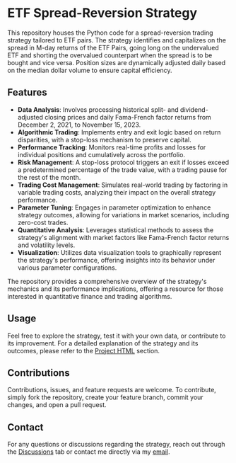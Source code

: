 # ETF Spread-Reversion Strategy

This repository houses the Python code for a spread-reversion trading strategy tailored to ETF pairs. The strategy identifies and capitalizes on the spread in M-day returns of the ETF Pairs, going long on the undervalued ETF and shorting the overvalued counterpart when the spread is to be bought and vice versa. Position sizes are dynamically adjusted daily based on the median dollar volume to ensure capital efficiency.

## Features
- **Data Analysis**: Involves processing historical split- and dividend-adjusted closing prices and daily Fama-French factor returns from December 2, 2021, to November 15, 2023.
- **Algorithmic Trading**: Implements entry and exit logic based on return disparities, with a stop-loss mechanism to preserve capital.
- **Performance Tracking**: Monitors real-time profits and losses for individual positions and cumulatively across the portfolio.
- **Risk Management**: A stop-loss protocol triggers an exit if losses exceed a predetermined percentage of the trade value, with a trading pause for the rest of the month.
- **Trading Cost Management**: Simulates real-world trading by factoring in variable trading costs, analyzing their impact on the overall strategy performance.
- **Parameter Tuning**: Engages in parameter optimization to enhance strategy outcomes, allowing for variations in market scenarios, including zero-cost trades.
- **Quantitative Analysis**: Leverages statistical methods to assess the strategy's alignment with market factors like Fama-French factor returns and volatility levels.
- **Visualization**: Utilizes data visualization tools to graphically represent the strategy's performance, offering insights into its behavior under various parameter configurations.

The repository provides a comprehensive overview of the strategy's mechanics and its performance implications, offering a resource for those interested in quantitative finance and trading algorithms.

## Usage
Feel free to explore the strategy, test it with your own data, or contribute to its improvement. For a detailed explanation of the strategy and its outcomes, please refer to the [Project HTML] section.

## Contributions
Contributions, issues, and feature requests are welcome. To contribute, simply fork the repository, create your feature branch, commit your changes, and open a pull request.

## Contact
For any questions or discussions regarding the strategy, reach out through the [Discussions] tab or contact me directly via my [email].

[Project HTML]: # (Link to the visualization section in your repository)
[Discussions]: # (Link to the discussions page in your repository)
[email]: # (pandanihar1996@gmail.com)
